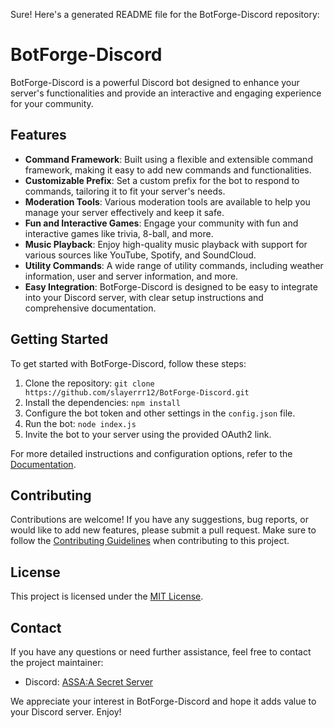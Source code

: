 Sure! Here's a generated README file for the BotForge-Discord repository:

# BotForge-Discord

BotForge-Discord is a powerful Discord bot designed to enhance your server's functionalities and provide an interactive and engaging experience for your community.

## Features

- **Command Framework**: Built using a flexible and extensible command framework, making it easy to add new commands and functionalities.
- **Customizable Prefix**: Set a custom prefix for the bot to respond to commands, tailoring it to fit your server's needs.
- **Moderation Tools**: Various moderation tools are available to help you manage your server effectively and keep it safe.
- **Fun and Interactive Games**: Engage your community with fun and interactive games like trivia, 8-ball, and more.
- **Music Playback**: Enjoy high-quality music playback with support for various sources like YouTube, Spotify, and SoundCloud.
- **Utility Commands**: A wide range of utility commands, including weather information, user and server information, and more.
- **Easy Integration**: BotForge-Discord is designed to be easy to integrate into your Discord server, with clear setup instructions and comprehensive documentation.

## Getting Started

To get started with BotForge-Discord, follow these steps:

1. Clone the repository: `git clone https://github.com/slayerrr12/BotForge-Discord.git`
2. Install the dependencies: `npm install`
3. Configure the bot token and other settings in the `config.json` file.
4. Run the bot: `node index.js`
5. Invite the bot to your server using the provided OAuth2 link.

For more detailed instructions and configuration options, refer to the [Documentation](docs/README.md).

## Contributing
Contributions are welcome! If you have any suggestions, bug reports, or would like to add new features, please submit a pull request. Make sure to follow the [Contributing Guidelines](CONTRIBUTING.md) when contributing to this project.

## License
This project is licensed under the [MIT License](LICENSE).

## Contact

If you have any questions or need further assistance, feel free to contact the project maintainer:
- Discord: [ASSA:A Secret Server](https://discord.gg/MPzHR96fqP)

We appreciate your interest in BotForge-Discord and hope it adds value to your Discord server. Enjoy!
